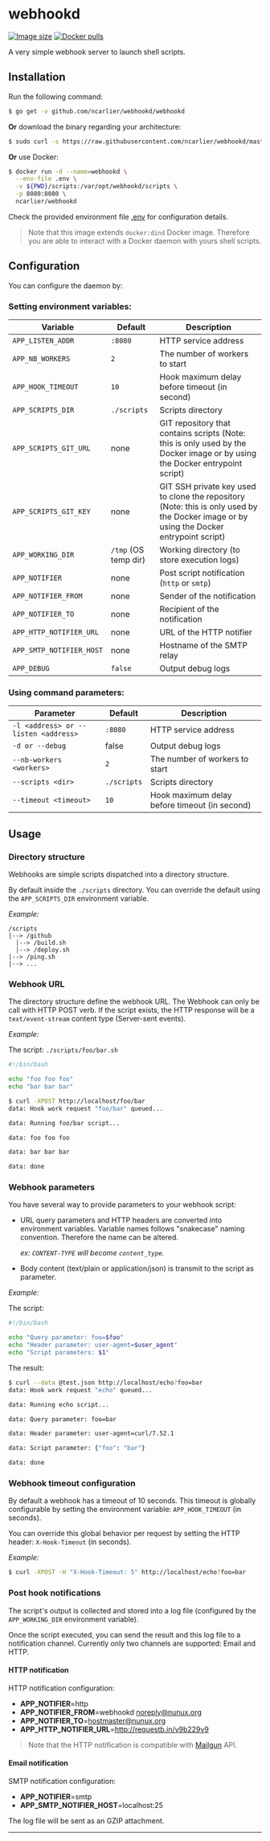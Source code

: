 # webhookd

[![Image size](https://images.microbadger.com/badges/image/ncarlier/webhookd.svg)](https://microbadger.com/images/ncarlier/webhookd)
[![Docker pulls](https://img.shields.io/docker/pulls/ncarlier/webhookd.svg)](https://hub.docker.com/r/ncarlier/webhookd/)

A very simple webhook server to launch shell scripts.

## Installation

Run the following command:

```bash
$ go get -v github.com/ncarlier/webhookd/webhookd
```

**Or** download the binary regarding your architecture:

```bash
$ sudo curl -s https://raw.githubusercontent.com/ncarlier/webhookd/master/install.sh | bash
```

**Or** use Docker:

```bash
$ docker run -d --name=webhookd \
  --env-file .env \
  -v ${PWD}/scripts:/var/opt/webhookd/scripts \
  -p 8080:8080 \
  ncarlier/webhookd
```

Check the provided environment file [.env](.env) for configuration details.

> Note that this image extends `docker:dind` Docker image. Therefore you are
> able to interact with a Docker daemon with yours shell scripts.

## Configuration

You can configure the daemon by:

### Setting environment variables:

| Variable | Default | Description |
|----------|---------|-------------|
| `APP_LISTEN_ADDR` | `:8080` | HTTP service address |
| `APP_NB_WORKERS` | `2` | The number of workers to start |
| `APP_HOOK_TIMEOUT` | `10` | Hook maximum delay before timeout (in second) |
| `APP_SCRIPTS_DIR` | `./scripts` | Scripts directory |
| `APP_SCRIPTS_GIT_URL` | none | GIT repository that contains scripts (Note: this is only used by the Docker image or by using the Docker entrypoint script) |
| `APP_SCRIPTS_GIT_KEY` | none | GIT SSH private key used to clone the repository (Note: this is only used by the Docker image or by using the Docker entrypoint script) |
| `APP_WORKING_DIR` | `/tmp` (OS temp dir) | Working directory (to store execution logs) |
| `APP_NOTIFIER` | none | Post script notification (`http` or `smtp`) |
| `APP_NOTIFIER_FROM` | none | Sender of the notification |
| `APP_NOTIFIER_TO` | none | Recipient of the notification |
| `APP_HTTP_NOTIFIER_URL` | none | URL of the HTTP notifier |
| `APP_SMTP_NOTIFIER_HOST` | none | Hostname of the SMTP relay |
| `APP_DEBUG` | `false` | Output debug logs |

### Using command parameters:

| Parameter | Default | Description |
|----------|---------|-------------|
| `-l <address> or --listen <address>` | `:8080` | HTTP service address |
| `-d or --debug` | false | Output debug logs |
| `--nb-workers <workers>` | `2` | The number of workers to start |
| `--scripts <dir>` | `./scripts` | Scripts directory |
| `--timeout <timeout>` | `10` | Hook maximum delay before timeout (in second) |

## Usage

### Directory structure

Webhooks are simple scripts dispatched into a directory structure.

By default inside the `./scripts` directory.
You can override the default using the `APP_SCRIPTS_DIR` environment variable.

*Example:*

```
/scripts
|--> /github
  |--> /build.sh
  |--> /deploy.sh
|--> /ping.sh
|--> ...
```

### Webhook URL

The directory structure define the webhook URL.
The Webhook can only be call with HTTP POST verb.
If the script exists, the HTTP response will be a `text/event-stream` content
type (Server-sent events).

*Example:*

The script: `./scripts/foo/bar.sh`

```bash
#!/bin/bash

echo "foo foo foo"
echo "bar bar bar"
```

```bash
$ curl -XPOST http://localhost/foo/bar
data: Hook work request "foo/bar" queued...

data: Running foo/bar script...

data: foo foo foo

data: bar bar bar

data: done
```

### Webhook parameters

You have several way to provide parameters to your webhook script:

- URL query parameters and HTTP headers are converted into environment
  variables.
  Variable names follows "snakecase" naming convention.
  Therefore the name can be altered.

  *ex: `CONTENT-TYPE` will become `content_type`.*

- Body content (text/plain or application/json) is transmit to the script as
  parameter.

*Example:*

The script:

```bash
#!/bin/bash

echo "Query parameter: foo=$foo"
echo "Header parameter: user-agent=$user_agent"
echo "Script parameters: $1"
```

The result:

```bash
$ curl --data @test.json http://localhost/echo?foo=bar
data: Hook work request "echo" queued...

data: Running echo script...

data: Query parameter: foo=bar

data: Header parameter: user-agent=curl/7.52.1

data: Script parameter: {"foo": "bar"}

data: done
```

### Webhook timeout configuration

By default a webhook has a timeout of 10 seconds.
This timeout is globally configurable by setting the environment variable:
`APP_HOOK_TIMEOUT` (in seconds).

You can override this global behavior per request by setting the HTTP header:
`X-Hook-Timeout` (in seconds).

*Example:*

```bash
$ curl -XPOST -H "X-Hook-Timeout: 5" http://localhost/echo?foo=bar
```

### Post hook notifications

The script's output is collected and stored into a log file (configured by the
`APP_WORKING_DIR` environment variable).

Once the script executed, you can send the result and this log file to a
notification channel. Currently only two channels are supported: Email and HTTP.

#### HTTP notification

HTTP notification configuration:

- **APP_NOTIFIER**=http
- **APP_NOTIFIER_FROM**=webhookd <noreply@nunux.org>
- **APP_NOTIFIER_TO**=hostmaster@nunux.org
- **APP_HTTP_NOTIFIER_URL**=http://requestb.in/v9b229v9

> Note that the HTTP notification is compatible with
[Mailgun](https://mailgun.com) API.

#### Email notification

SMTP notification configuration:

- **APP_NOTIFIER**=smtp
- **APP_SMTP_NOTIFIER_HOST**=localhost:25

The log file will be sent as an GZIP attachment.

---


